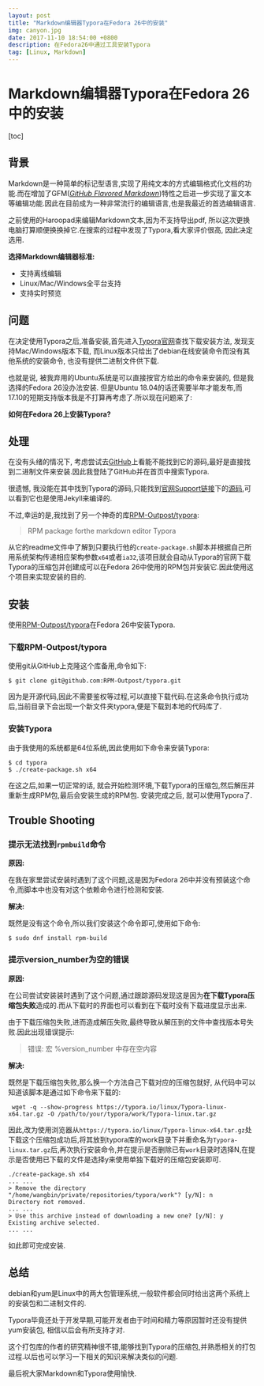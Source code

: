 ```yaml
---
layout: post
title: "Markdown编辑器Typora在Fedora 26中的安装"
img: canyon.jpg
date: 2017-11-10 18:54:00 +0800
description: 在Fedora26中通过工具安装Typora
tag: [Linux, Markdown]
---
```

# Markdown编辑器Typora在Fedora 26中的安装

[toc]

## 背景
Markdown是一种简单的标记型语言,实现了用纯文本的方式编辑格式化文档的功能.而在增加了GFM(*[GitHub Flavored Markdown](https://help.github.com/categories/writing-on-github/)*)特性之后进一步实现了富文本等编辑功能.因此在目前成为一种非常流行的编辑语言,也是我最近的首选编辑语言.

之前使用的Haroopad来编辑Markdown文本,因为不支持导出pdf, 所以这次更换电脑打算顺便换换掉它.在搜索的过程中发现了Typora,看大家评价很高, 因此决定选用.

**选择Markdown编辑器标准:**
* 支持离线编辑
* Linux/Mac/Windows全平台支持
* 支持实时预览

## 问题
在决定使用Typora之后,准备安装,首先进入[Typora官网](https://www.typora.io "Typora官网")查找下载安装方法, 发现支持Mac/Windows版本下载, 而Linux版本只给出了debian在线安装命令而没有其他系统的安装命令, 也没有提供二进制文件供下载.

也就是说, 被我弃用的Ubuntu系统是可以直接按官方给出的命令来安装的, 但是我选择的Fedora 26没办法安装. 但是Ubuntu 18.04的话还需要半年才能发布,而17.10的短期支持版本我是不打算再考虑了.所以现在问题来了:

**如何在Fedora 26上安装Typora?**

## 处理
在没有头绪的情况下, 考虑尝试去[GitHub](https://github.com "GitHub官网")上看能不能找到它的源码,最好是直接找到二进制文件来安装.因此我登陆了GitHub并在首页中搜索Typora.

很遗憾, 我没能在其中找到Typora的源码,只能找到[官网Support链接](https://support.typora.io)下的[源码](https://github.com/typora/wiki-website),可以看到它也是使用Jekyll来编译的.

不过,幸运的是,我找到了另一个神奇的库[RPM-Outpost/typora](https://github.com/RPM-Outpost/typora):
> RPM package forthe markdown editor Typora

从它的readme文件中了解到只要执行他的`create-package.sh`脚本并根据自己所用系统架构传递相应架构参数`x64`或者`ia32`,该项目就会自动从Typora的官网下载Typora的压缩包并创建成可以在Fedora 26中使用的RPM包并安装它.因此使用这个项目来实现安装的目的.

## 安装
使用[RPM-Outpost/typora](https://github.com/RPM-Outpost/typora)在Fedora 26中安装Typora.

### 下载RPM-Outpost/typora
使用git从GitHub上克隆这个库备用,命令如下:
```
$ git clone git@github.com:RPM-Outpost/typora.git
```
因为是开源代码,因此不需要鉴权等过程,可以直接下载代码.在这条命令执行成功后,当前目录下会出现一个新文件夹typora,便是下载到本地的代码库了.

### 安装Typora
由于我使用的系统都是64位系统,因此使用如下命令来安装Typora:
```
$ cd typora
$ ./create-package.sh x64
```
在这之后,如果一切正常的话, 就会开始检测环境,下载Typora的压缩包,然后解压并重新生成RPM包,最后会安装生成的RPM包.
安装完成之后, 就可以使用Typora了.

## Trouble Shooting

### 提示无法找到`rpmbuild`命令
**原因:**

在我在家里尝试安装时遇到了这个问题,这是因为Fedora 26中并没有预装这个命令,而脚本中也没有对这个依赖命令进行检测和安装.

**解决:**

既然是没有这个命令,所以我们安装这个命令即可,使用如下命令:
```
$ sudo dnf install rpm-build
```

### 提示version_number为空的错误
**原因:**

在公司尝试安装装时遇到了这个问题,通过跟踪源码发现这是因为**在下载Typora压缩包失败**造成的.而从下载时的界面也可以看到在下载时没有下载进度显示出来.

由于下载压缩包失败,进而造成解压失败,最终导致从解压到的文件中查找版本号失败.因此出现错误提示:
>错误: 宏 %version_number 中存在空内容

**解决:**

既然是下载压缩包失败,那么换一个方法自己下载对应的压缩包就好, 从代码中可以知道该脚本是通过如下命令来下载的:
```
 wget -q --show-progress https://typora.io/linux/Typora-linux-x64.tar.gz -O /path/to/your/typora/work/Typora-linux.tar.gz
```
因此,改为使用浏览器从`https://typora.io/linux/Typora-linux-x64.tar.gz`处下载这个压缩包成功后,将其放到typora库的work目录下并重命名为`Typora-linux.tar.gz`后,再次执行安装命令,并在提示是否删除已有`work`目录时选择N,在提示是否使用已下载的文件是选择y来使用单独下载好的压缩包安装即可.
```
./create-package.sh x64
... ...
> Remove the directory "/home/wangbin/private/repositories/typora/work"? [y/N]: n
Directory not removed.
... ...
> Use this archive instead of downloading a new one? [y/N]: y
Existing archive selected.
... ...
```
如此即可完成安装.

## 总结
debian和yum是Linux中的两大包管理系统,一般软件都会同时给出这两个系统上的安装包和二进制文件的.

Typora毕竟还处于开发早期,可能开发者由于时间和精力等原因暂时还没有提供yum安装包, 相信以后会有所支持才对.

这个打包库的作者的研究精神很不错,能够找到Typora的压缩包,并熟悉相关的打包过程.以后也可以学习一下相关的知识来解决类似的问题.

最后祝大家Markdown和Typora使用愉快.